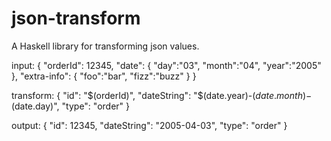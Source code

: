 # json-transform

A Haskell library for transforming json values.

input:
 {
     "orderId": 12345,
     "date": {
        "day":"03",
        "month":"04",
        "year":"2005"
     },
     "extra-info": {
        "foo":"bar",
        "fizz":"buzz"
     }
 }

transform:
 {
    "id": "$(orderId)",
    "dateString": "$(date.year)-$(date.month)-$(date.day)",
    "type": "order"
 }

output:
 {
    "id": 12345,
    "dateString": "2005-04-03",
    "type": "order"
 }
